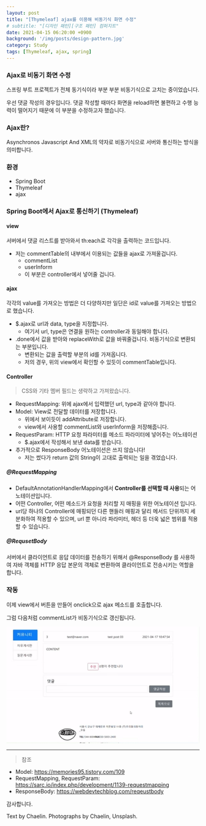 ```yaml
---
layout: post
title: "[Thymeleaf] ajax를 이용해 비동기식 화면 수정"
# subtitle: "[디자인 패턴][구조 패턴] 컴퍼지트"
date: 2021-04-15 06:20:00 +0900
background: '/img/posts/design-pattern.jpg'
category: Study
tags: [Thymeleaf, ajax, spring]
---
```

### Ajax로 비동기 화면 수정
스프링 부트 프로젝트가 전체 동기식이라 부분 부분 비동기식으로 고치는 중이었습니다.

우선 댓글 작성의 경우입니다. 댓글 작성할 때마다 화면을 reload하면 불편하고 수행 능력이 떨어지기 때문에 이 부분을 수정하고자 했습니다.

### Ajax란?
Asynchronos Javascript And XML의 약자로 비동기식으로 서버와 통신하는 방식을 의미합니다.

### 환경
* Spring Boot
* Thymeleaf
* ajax

### Spring Boot에서 Ajax로 통신하기 (Thymeleaf)
#### view
<script src="https://gist.github.com/chaelin1211/01443383d1fe5d9343ff327b33e75279.js"></script>
서버에서 댓글 리스트를 받아와서 th:each로 각각을 출력하는 코드입니다.

* 저는 commentTable의 내부에서 이용되는 값들을 ajax로 가져올겁니다.
    * commentList
    * userInform
    * 이 부분은 controller에서 넣어줄 겁니다.

#### ajax
<script src="https://gist.github.com/chaelin1211/b0fadc4567c61f7c589ee6ab50f212f3.js"></script>
각각의 value를 가져오는 방법은 더 다양하지만 일단은 id로 value를 가져오는 방법으로 했습니다.

* $.ajax로 url과 data, type을 지정합니다. 
    * 여기서 url, type은 연결을 원하는 controller과 동일해야 합니다.
* .done에서 값을 받아와 replaceWith로 값을 바꿔줄겁니다. 비동기식으로 변환되는 부분입니다.
    * 변환되는 값을 출력할 부분의 id를 가져옵니다.
    * 저의 경우, 위의 view에서 확인할 수 있듯이 commentTable입니다.

#### Controller
<script src="https://gist.github.com/chaelin1211/e1217dacbcbc39ded095dd365bbd16d9.js"></script>

> CSS와 기타 멤버 필드는 생략하고 가져왔습니다.

* RequestMapping: 위에 ajax에서 입력했던 url, type과 같아야 합니다.
* Model: View로 전달할 데이터를 저장합니다.
    * 위에서 보이듯이 addAttribute로 저장합니다.
    * view에서 사용할 commentList와 userInform을 저장해줍니다.
* RequestParam: HTTP 요청 파라미터를 메소드 파라미터에 넣어주는 어노테이션
    * $.ajax에서 작성해서 보낸 data를 받습니다.
* 추가적으로 ResponseBody 어노테이션은 쓰지 않습니다!
    * 저는 썼다가 return 값의 String이 고대로 출력되는 일을 겪었습니다.

##### @RequestMapping
* DefaultAnnotationHandlerMapping에서 **Controller를 선택할 때 사용**되는 어노테이션입니다.
* 어떤 Controller, 어떤 메소드가 요청을 처리할 지 매핑을 위한 어노테이션 입니다.
* url당 하나의 Controller에 매핑되던 다른 핸들러 매핑과 달리 메서드 단위까지 세분화하여 적용할 수 있으며, url 뿐 아니라 파라미터, 헤더 등 더욱 넓은 범위를 적용할 수 있습니다.

##### @RequsetBody
서버에서 클라이언트로 응답 데이터를 전송하기 위해서 @ResponseBody 를 사용하여 자바 객체를 HTTP 응답 본문의 객체로 변환하여 클라이언트로 전송시키는 역할을 합니다.

### 작동
이제 view에서 버튼을 만들어 onclick으로 ajax 메소드를 호출합니다.

그럼 다음처럼 commentList가 비동기식으로 갱신됩니다.

<img class="img-fluid" src="/img/posts/inPost/ajax-01.gif">

*****

> 참조
* Model: <a href="https://memories95.tistory.com/109">https://memories95.tistory.com/109</a>
* RequestMapping, RequestParam: <a href="https://sarc.io/index.php/development/1139-requestmapping">https://sarc.io/index.php/development/1139-requestmapping</a>
* ResponseBody: <a href="https://webdevtechblog.com/reqeustbody%EC%99%80-responsebody-%EC%96%B8%EC%A0%9C-%EC%82%AC%EC%9A%A9%ED%95%A0%EA%B9%8C-2efcab364edb">https://webdevtechblog.com/reqeustbody</a>

감사합니다.

<p class = "placeholder">Text by Chaelin. Photographs by Chaelin, Unsplash.</p>